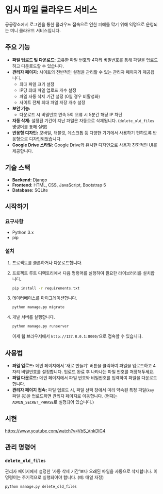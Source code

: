 # 임시 파일 클라우드 서비스

공공장소에서 로그인을 통한 클라우드 접속으로 인한 피해를 막기 위해 익명으로 운영되는 미니 클라우드 서비스입니다.

## 주요 기능

- **파일 업로드 및 다운로드:** 고유한 파일 번호와 4자리 비밀번호를 통해 파일을 업로드하고 다운로드할 수 있습니다.
- **관리자 페이지:** 사이트의 전반적인 설정을 관리할 수 있는 관리자 페이지가 제공됩니다.
  - 최대 파일 크기 설정
  - IP당 최대 파일 업로드 개수 설정
  - 파일 자동 삭제 기간 설정 (0일 경우 비활성화)
  - 사이트 전체 최대 파일 저장 개수 설정
- **보안 기능:**
  - 다운로드 시 비밀번호 연속 5회 오류 시 5분간 해당 IP 차단
- **자동 삭제:** 설정된 기간이 지난 파일은 자동으로 삭제됩니다. (`delete_old_files` 명령어를 통해 실행)
- **반응형 디자인:** 모바일, 태블릿, 데스크톱 등 다양한 기기에서 사용하기 편하도록 반응형으로 디자인되었습니다.
- **Google Drive 스타일:** Google Drive와 유사한 디자인으로 사용자 친화적인 UI를 제공합니다.

## 기술 스택

- **Backend:** Django
- **Frontend:** HTML, CSS, JavaScript, Bootstrap 5
- **Database:** SQLite 

## 시작하기

### 요구사항

- Python 3.x
- pip

### 설치

1.  프로젝트를 클론하거나 다운로드합니다.

2.  프로젝트 루트 디렉토리에서 다음 명령어를 실행하여 필요한 라이브러리를 설치합니다.

    ```bash
    pip install -r requirements.txt
    ```

3.  데이터베이스를 마이그레이션합니다.

    ```bash
    python manage.py migrate
    ```

4.  개발 서버를 실행합니다.

    ```bash
    python manage.py runserver
    ```

    이제 웹 브라우저에서 `http://127.0.0.1:8000/`으로 접속할 수 있습니다.

## 사용법

- **파일 업로드:** 메인 페이지에서 '새로 만들기' 버튼을 클릭하여 파일을 업로드하고 4자리 비밀번호를 설정합니다. 업로드 완료 후 나타나는 파일 번호를 저장해두세요.
- **파일 다운로드:** 메인 페이지에서 파일 번호와 비밀번호를 입력하여 파일을 다운로드합니다.
- **관리자 페이지 접속:** 파일 업로드 시, 파일 선택 창에서 미리 약속된 특정 파일(`key` 파일 등)을 업로드하면 관리자 페이지로 이동합니다. (현재는 `ADMIN_SECRET_PHRASE`로 설정되어 있습니다.)

## 시현

https://www.youtube.com/watch?v=VbS_VnkDIG4

## 관리 명령어

### `delete_old_files`

관리자 페이지에서 설정한 '자동 삭제 기간'보다 오래된 파일을 자동으로 삭제합니다. 이 명령어는 주기적으로 실행되어야 합니다. (예: 매일 자정)

```bash
python manage.py delete_old_files
```